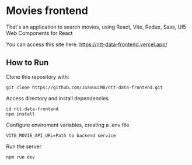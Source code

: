 # Movies frontend

That's an application to search movies, using React, Vite, Redux, Sass, UI5 Web Components for React

You can access this site here: https://ntt-data-frontend.vercel.app/

## How to Run


Clone this repository with:
```
git clone https://github.com/JoaoGuiMB/ntt-data-frontend.git
```

Access directory and install dependencies
```
cd ntt-data-frontend
npm install
```

Configure enviroment variables, creating a .env file
```
VITE_MOVIE_API_URL=Path to backend service
```

Run the server

```
npm run dev
```